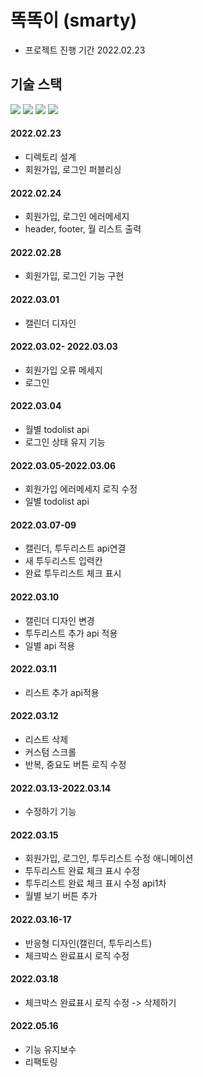 # 똑똑이 (smarty)
- 프로젝트 진행 기간 2022.02.23

## 기술 스택
<span><img src="https://img.shields.io/badge/HTML-e34f26?style=flat&logo=html5&logoColor=white"/></span>
<span><img src="https://img.shields.io/badge/Typescript-3178C6?style=flat&logo=typescript&logoColor=white"/></span>
<span><img src="https://img.shields.io/badge/React-61dafb?style=flat&logo=react&logoColor=white"/></span>
<span><img src="https://img.shields.io/badge/Sass-cc6699?style=flat&logo=sass&logoColor=white"/></span>

#### 2022.02.23
- 디렉토리 설계
- 회원가입, 로그인 퍼블리싱

#### 2022.02.24
- 회원가입, 로그인 에러메세지
- header, footer, 월 리스트 출력

#### 2022.02.28
- 회원가입, 로그인 기능 구현

#### 2022.03.01
- 캘린더 디자인

#### 2022.03.02- 2022.03.03
- 회원가입 오류 메세지 
- 로그인

#### 2022.03.04
- 월별 todolist api
- 로그인 상태 유지 기능

#### 2022.03.05-2022.03.06
- 회원가입 에러메세지 로직 수정
- 일별 todolist api

#### 2022.03.07-09
- 캘린더, 투두리스트 api연결
- 새 투두리스트 입력칸
- 완료 투두리스트 체크 표시

#### 2022.03.10
- 캘린더 디자인 변경
- 투두리스트 추가 api 적용
- 일별 api 적용

#### 2022.03.11
- 리스트 추가 api적용

#### 2022.03.12
- 리스트 삭제
- 커스텀 스크롤
- 반복, 중요도 버튼 로직 수정

#### 2022.03.13-2022.03.14
- 수정하기 기능

#### 2022.03.15
- 회원가입, 로그인, 투두리스트 수정 애니메이션
- 투두리스트 완료 체크 표시 수정
- 투두리스트 완료 체크 표시 수정 api1차
- 월별 보기 버튼 추가

#### 2022.03.16-17
- 반응형 디자인(캘린더, 투두리스트)
- 체크박스 완료표시 로직 수정

#### 2022.03.18
- 체크박스 완료표시 로직 수정 -> 삭제하기

#### 2022.05.16
- 기능 유지보수
- 리팩토링
